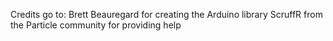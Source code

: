Credits go to:
Brett Beauregard for creating the Arduino library
ScruffR from the Particle community for providing help